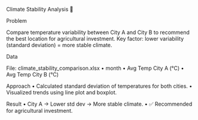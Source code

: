 Climate Stability Analysis 🌾

Problem

Compare temperature variability between City A and City B to recommend the best location for agricultural investment.
Key factor: lower variability (standard deviation) = more stable climate.

Data

File: climate_stability_comparison.xlsx
	•	month
	•	Avg Temp City A (°C)
	•	Avg Temp City B (°C)

Approach
	•	Calculated standard deviation of temperatures for both cities.
	•	Visualized trends using line plot and boxplot.

Result
	•	City A → Lower std dev → More stable climate.
	•	✅ Recommended for agricultural investment.